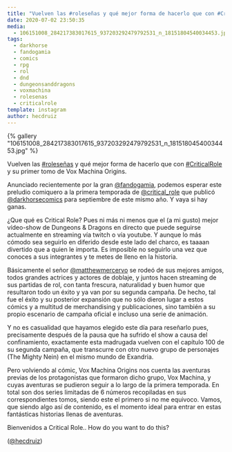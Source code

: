 ```yaml
---
title: "Vuelven las #roleseñas y qué mejor forma de hacerlo que con #CriticalRole y su primer tomo de Vox Machina Origins"
date: 2020-07-02 23:50:35
media: 
  - 106151008_284217383017615_937203292479792531_n_18151804540034453.jpg
tags: 
  - darkhorse
  - fandogamia
  - comics
  - rpg
  - rol
  - dnd
  - dungeonsanddragons
  - voxmachina
  - rolesenas
  - criticalrole
template: instagram
author: hecdruiz
---
```


{% gallery "106151008_284217383017615_937203292479792531_n_18151804540034453.jpg" %}

Vuelven las [#roleseñas](/tags/rolesenas) y qué mejor forma de hacerlo que con [#CriticalRole](/tags/criticalrole) y su primer tomo de Vox Machina Origins.

Anunciado recientemente por la gran [@fandogamia](https://instagram.com/fandogamia), podemos esperar este preludio comiquero a la primera temporada de [@critical_role](https://instagram.com/critical_role) que publicó [@darkhorsecomics](https://instagram.com/darkhorsecomics) para septiembre de este mismo año. Y vaya si hay ganas.

¿Que qué es Critical Role? Pues ni más ni menos que el (a mi gusto) mejor vídeo-show de Dungeons & Dragons en directo que puede seguirse actualmente en streaming vía twitch o vía youtube. Y aunque lo más cómodo sea seguirlo en diferido desde este lado del charco, es taaaan divertido que a quien le importa. Es imposible no seguirlo una vez que conoces a sus integrantes y te metes de lleno en la historia.

Básicamente el señor [@matthewmercervo](https://instagram.com/matthewmercervo) se rodeó de sus mejores amigos, todos grandes actrices y actores de doblaje, y juntos hacen streaming de sus partidas de rol, con tanta frescura, naturalidad y buen humor que resultaron todo un éxito y ya van por su segunda campaña. De hecho, tal fue el éxito y su posterior expansión que no sólo dieron lugar a estos cómics y a multitud de merchandising y publicaciones, sino también a su propio escenario de campaña oficial e incluso una serie de animación.

Y no es casualidad que hayamos elegido este día para reseñarlo pues, precisamente después de la pausa que ha sufrido el show a causa del confinamiento, exactamente esta madrugada vuelven con el capítulo 100 de su segunda campaña, que transcurre con otro nuevo grupo de personajes (The Mighty Nein) en el mismo mundo de Exandria.

Pero volviendo al cómic, Vox Machina Origins nos cuenta las aventuras previas de los protagonistas que formaron dicho grupo, Vox Machina,  y cuyas aventuras se pudieron seguir a lo largo de la primera temporada. En total son dos series limitadas de 6 números recopiladas en sus correspondientes tomos, siendo este el primero si no me equivoco. Vamos, que siendo algo así de contenido, es el momento ideal para entrar en estas fantásticas historias llenas de aventuras.

Bienvenidos a Critical Role.. How do you want to do this?

([@hecdruiz](https://instagram.com/hecdruiz))
